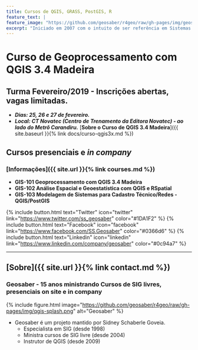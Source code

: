 ```yaml
---
title: Cursos de QGIS, GRASS, PostGIS, R
feature_text: |
feature_image: "https://github.com/geosaber/r4geo/raw/gh-pages/img/geosaber_capa.png"
excerpt: "Iniciado em 2007 com o intuito de ser referência em Sistemas de Informações Geográficas Livres e Abertas, em especial nas suportadas pela [Fundação OSGeo](http://www.osgeo.org) como o ***QGIS*** e ***GRASS GIS***."
---
```

# Curso de Geoprocessamento com QGIS 3.4 Madeira
## Turma Fevereiro/2019 - Inscrições abertas, vagas limitadas.
- ***Dias: 25, 26 e 27 de fevereiro.***
- ***Local: CT Novatec (Centro de Trenamento da Editora Novatec) - ao lado do Metrô Carandiru.***
[**Sobre o Curso de QGIS 3.4 Madeira**]({{ site.baseurl }}{% link docs/curso-qgis3x.md %})

## Cursos presenciais e *in company*
### [Informações]({{ site.url }}{% link courses.md %})
- **GIS-101 Geoprocessamento com QGIS 3.4 Madeira**
- **GIS-102 Análise Espacial e Geoestatística com QGIS e RSpatial**
- **GIS-103 Modelagem de Sistemas para Cadastro Técnico/Redes - QGIS/PostGIS**

{% include button.html text="Twitter" icon="twitter" link="https://www.twitter.com/ss_geosaber" color="#1DA1F2" %} {% include button.html text="Facebook" icon="facebook" link="https://www.facebook.com/SS.Geosaber" color="#0366d6" %} {% include button.html text="Linkedin" icon="linkedin" link="https://www.linkedin.com/company/geosaber" color="#0c94a7" %}

---
## [Sobre]({{ site.url }}{% link contact.md %})
### Geosaber - 15 anos ministrando Cursos de SIG livres, presenciais on site e in company
{% include figure.html image="https://github.com/geosaber/r4geo/raw/gh-pages/img/qgis-splash.png" alt="Geosaber" %}
- Geosaber é um projeto mantido por Sidney Schaberle Goveia.
  - Especialista em SIG (desde 1998)
  - Ministra cursos de SIG livre (desde 2004)
  - Instrutor de QGIS (desde 2009)
  
